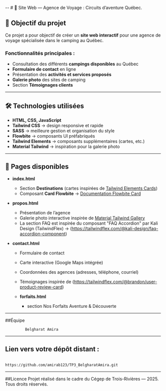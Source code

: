 
-- # 🌲 Site Web — Agence de Voyage :  Circuits d’aventure Québec.

## 🎯 Objectif du projet
Ce projet a pour objectif de créer un **site web interactif** pour une agence de voyage spécialisée dans le camping au Québec.

### Fonctionnalités principales :
- Consultation des différents **campings disponibles** au Québec
- **Formulaire de contact** en ligne
- Présentation des **activités et services proposés**
- **Galerie photo** des sites de camping
- Section **Témoignages clients**

---

## 🛠️ Technologies utilisées
- **HTML, CSS, JavaScript**
- **Tailwind CSS** → design responsive et rapide
- **SASS** → meilleure gestion et organisation du style
- **Flowbite** → composants UI préfabriqués
- **Tailwind Elements** → composants supplémentaires (cartes, etc.)
- **Material Tailwind** → inspiration pour la galerie photo

---

## 📄 Pages disponibles
- **index.html**
  - Section **Destinations** (cartes inspirées de [Tailwind Elements Cards](https://tw-elements.com/docs/standard/components/cards/))
  - Composant **Card Flowbite** → [Documentation Flowbite Card](https://flowbite.com/docs/components/card/)

- **propos.html**
  - Présentation de l’agence
  - Galerie photo interactive inspirée de [Material Tailwind Gallery](https://www.material-tailwind.com/docs/v3/html/gallery)
  -  La section FAQ est inspirée du composant "FAQ Accordion" par Kali Design (TailwindFlex) → (https://tailwindflex.com/@kali-design/faq-accordion-component)
- **contact.html**

   - Formulaire de contact
   - Carte interactive (Google Maps intégrée)
   - Coordonnées des agences (adresses, téléphone, courriel)
   - Témoignages  inspirée de  (https://tailwindflex.com/@brandon/user-product-review-card)

  - **forfaits.html**
    - section Nos Forfaits Aventure & Découverte

---
##Équipe  

             Belgharat Amira

---


  ## Lien vers votre dépôt distant : 
                                   https://github.com/amirab123/TP3_BelgharatAmira.git
                                   
---

##Licence
Projet réalisé dans le cadre du Cégep de Trois-Rivières — 2025.
Tous droits réservés.




